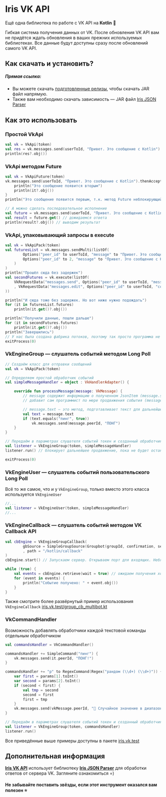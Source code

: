 # Iris VK API

Ещё одна библиотека по работе с VK API на **Kotlin** 💖

Гибкая система получения данных от VK. После обновления VK API вам не придётся ждать 
обновления в ваших прежних используемых библиотеках. Все данные будут доступны сразу после обновлений самого VK API.

## Как скачать и установить?

##### Прямая ссылка:

- Вы можете скачать [подготовленные релизы](https://github.com/iris2iris/iris-vk-api/releases), чтобы скачать JAR файл напрямую.
- Также вам необходимо скачать зависимость — JAR файл [Iris JSON Parser](https://github.com/iris2iris/iris-vk-api/releases/download/v0.1.1/iris-json-parser.jar)

## Как это использовать

### Простой VkApi

```kotlin
val vk = VkApi(token)
val res = vk.messages.send(userToId, "Привет. Это сообщение с Kotlin")
println(res?.obj())
```

### VkApi методом Future

```kotlin
val vk = VkApiFuture(token)
vk.messages.send(userToId, "Привет. Это сообщение с Kotlin").thenAccept {
    println("Это сообщение появится вторым")
    println(it?.obj())
}
println("Это сообщение появится первым, т.к. метод Future неблокирующий")

// А можно сделать последовательное исполнение
val future = vk.messages.send(userToId, "Привет. Это сообщение с Kotlin")
val result = future.get() // дожидаемся ответа
println(result?.obj()) // выводим результат
```

### VkApi, упаковывающий запросы в execute
```kotlin
val vk = VkApiPack(token)
val futuresList = vk.messages.sendMulti(listOf(
        Options("peer_id" to userToId, "message" to "Привет. Это сообщение с Kotlin\nОно почти работает!", "attachment" to "photo-181070115_457239553"),
        Options("peer_id" to 2, "message" to "Привет. Это сообщение с Kotlin\nОно почти работает!", "attachment" to "photo-181070115_457239553"),
    )
)
println("Прошёл сюда без задержек")
val secondFutures = vk.execute(listOf(
    VkRequestData("messages.send", Options("peer_id" to userToId, "message" to "Привет. Это сообщение с Kotlin\nОно почти работает!", "attachment" to "photo-181070115_457239553"))
    , VkRequestData("messages.edit", Options("peer_id" to userToId, "conversation_message_id" to 1, "message" to "Привет. Это сообщение с Kotlin\nОно почти работает!", "attachment" to "photo-181070115_457239553"))
))

println("И сюда тоже без задержек. Но вот ниже нужно подождать")
for (it in futuresList.futures)
    println(it.get()?.obj())

println("Получили данные, пошли дальше")
for (it in secondFutures.futures)
    println(it.get()?.obj())
println("Завершились")
// У нас была создана фабрика потоков, поэтому так просто программа не завершится. Нужно принудительно
exitProcess(0)
```

### VkEngineGroup — слушатель событий методом Long Poll

```kotlin
// Создаём класс для отправки сообщений
val vk = VkApiPack(token)

// Определяем простой обработчик событий
val simpleMessageHandler = object : VkHandlerAdapter() {

    override fun processMessage(message: VkMessage) {
        // message содержит информацию о полученном JsonItem (message.source) и вспомогательную информацию, которую
        // добавит сам программист по мере продвижения события (message.options)

        // message.text — это метод, подготавливает текст для дальнейшей работы
        val text = message.text
        if (text.equals("пинг", true))
            vk.messages.send(message.peerId, "ПОНГ")
    }
}

// Передаём в параметрах слушателя событий токен и созданный обработчик событий
val listener = VkEngineGroup(token, simpleMessageHandler)
listener.run() // блокирует дальнейшее продвижение, пока не будет остановлено

exitProcess(0)
```

### VkEngineUser — слушатель событий пользовательского Long Poll
Всё то же самое, что и у `VkEngineGroup`, только вместо этого класса используется `VkEngineUser`
```kotlin
//...
val listener = VkEngineUser(token, simpleMessageHandler)
//...
```

### VkEngineCallback — слушатель событий методом VK Callback API

```kotlin
val cbEngine = VkEngineGroupCallback(
        gbSource = SimpleGroupSource(Groupbot(groupId, confirmation, secret))
        , path = "/kotlin/callback"
)
cbEngine.start() // Запускаем сервер. Открываем порт для входящих. Неблокирующий вызов

while (true) {
    val events = cbEngine.retrieve(wait = true) // ожидаем получения хотя бы одного события
    for (event in events) {
        println("Событие получено: " + event.obj())
    }
}
```
Также смотрите более развёрнутый пример использования `VkEngineCallback` [iris.vk.test/group_cb_multibot.kt](https://github.com/iris2iris/iris-vk-api/blob/master/test/iris/vk/test/group_cb_multibot.kt)

### VkCommandHandler

Возможность добавлять обработчики каждой текстовой команды отдельным обработчиком
```kotlin
val commandsHandler = VkCommandHandler()

commandsHandler += SimpleCommand("пинг") {
    vk.messages.send(it.peerId, "ПОНГ!")
}

commandsHandler += "р" to RegexCommand(Regex("рандом (\\d+) (\\d+)")) {vkMessage, params ->
    var first = params[1].toInt()
    var second = params[2].toInt()
    if (second < first) {
        val tmp = second
        second = first
        first = tmp
    }
    vk.messages.send(vkMessage.peerId, "🎲 Случайное значение в диапазоне [$first..$second] выпало на ${(first..second).random()}")
}

// Передаём в параметрах слушателя событий токен и созданный обработчик команд
val listener = VkEngineGroup(token, commandsHandler)
listener.run()
```

Все приведённые выше примеры доступны в пакете [iris.vk.test](https://github.com/iris2iris/iris-vk-api/blob/master/test/iris/vk/test)

## Дополнительная информация

**[Iris VK API](https://github.com/iris2iris/iris-vk-api)** использует библиотеку **[Iris JSON Parser](https://github.com/iris2iris/iris-json-parser-kotlin)** для обработки ответов от сервера VK. Загляните ознакомиться =)

#### Не забывайте поставить звёзды, если этот инструмент оказался вам полезен ⭐
